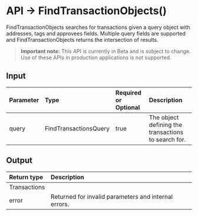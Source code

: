 # API -> FindTransactionObjects()
FindTransactionObjects searches for transactions given a query object with addresses, tags and approvees fields. Multiple query fields are supported and FindTransactionObjects returns the intersection of results.
> **Important note:** This API is currently in Beta and is subject to change. Use of these APIs in production applications is not supported.

## Input

| Parameter       | Type | Required or Optional | Description |
|:---------------|:--------|:--------| :--------|
| query | FindTransactionsQuery | true | The object defining the transactions to search for.  |


## Output

| Return type     | Description |
|:---------------|:--------|
| Transactions |  |
| error | Returned for invalid parameters and internal errors. |


